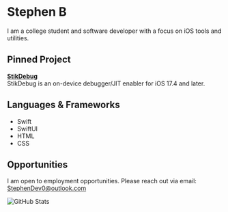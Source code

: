 # Stephen B

I am a college student and software developer with a focus on iOS tools and utilities.

## Pinned Project

**[StikDebug](https://github.com/StephenDev0/StikDebug)**  
StikDebug is an on-device debugger/JIT enabler for iOS 17.4 and later.

## Languages & Frameworks

- Swift  
- SwiftUI  
- HTML  
- CSS  

## Opportunities

I am open to employment opportunities. Please reach out via email: [StephenDev0@outlook.com](mailto:StephenDev0@outlook.com)

![GitHub Stats](https://github-readme-stats.vercel.app/api?username=StephenDev0&show_icons=true&theme=dark)
